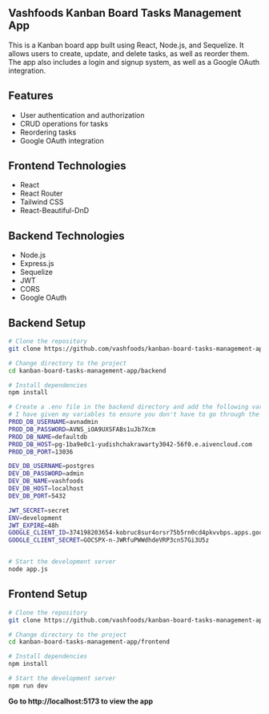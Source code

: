 ## Vashfoods Kanban Board Tasks Management App

This is a Kanban board app built using React, Node.js, and Sequelize. It allows users to create, update, and delete tasks, as well as reorder them. The app also includes a login and signup system, as well as a Google OAuth integration.

## Features

- User authentication and authorization
- CRUD operations for tasks
- Reordering tasks
- Google OAuth integration

## Frontend Technologies

- React
- React Router
- Tailwind CSS
- React-Beautiful-DnD

## Backend Technologies

- Node.js
- Express.js
- Sequelize
- JWT
- CORS
- Google OAuth

## Backend Setup

```bash
# Clone the repository
git clone https://github.com/vashfoods/kanban-board-tasks-management-app.git

# Change directory to the project
cd kanban-board-tasks-management-app/backend

# Install dependencies
npm install

# Create a .env file in the backend directory and add the following variables:
# I have given my variables to ensure you don't have to go through the hassle of creating accounts
PROD_DB_USERNAME=avnadmin
PROD_DB_PASSWORD=AVNS_iOA9UXSFABs1uJb7Xcm
PROD_DB_NAME=defaultdb
PROD_DB_HOST=pg-1ba9e0c1-yudishchakrawarty3042-56f0.e.aivencloud.com
PROD_DB_PORT=13036

DEV_DB_USERNAME=postgres
DEV_DB_PASSWORD=admin
DEV_DB_NAME=vashfoods
DEV_DB_HOST=localhost
DEV_DB_PORT=5432

JWT_SECRET=secret
ENV=development
JWT_EXPIRE=48h
GOOGLE_CLIENT_ID=374198203654-kobruc8sur4orsr75b5rn0cd4pkvvbps.apps.googleusercontent.com
GOOGLE_CLIENT_SECRET=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


# Start the development server
node app.js
```

## Frontend Setup

```bash
# Clone the repository
git clone https://github.com/vashfoods/kanban-board-tasks-management-app.git

# Change directory to the project
cd kanban-board-tasks-management-app/frontend

# Install dependencies
npm install

# Start the development server
npm run dev
```

**Go to http://localhost:5173 to view the app**
